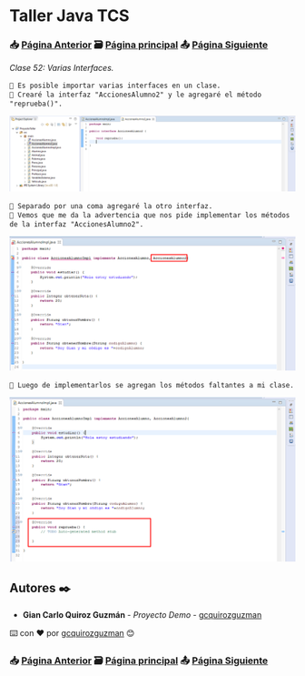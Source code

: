 # Taller Java TCS
### 📥 [Página Anterior](https://github.com/gcquirozguzman/java-tcs-202001/tree/INT0100001) 🗃️ [Página principal](https://github.com/gcquirozguzman/java-tcs-202001) 📤 [Página Siguiente](https://github.com/gcquirozguzman/java-tcs-202001/tree/DEI0100001)

_Clase 52: Varias Interfaces._

```
📢 Es posible importar varias interfaces en un clase.
📢 Crearé la interfaz "AccionesAlumno2" y le agregaré el método "reprueba()".
```

![Error: imagen no ha sido cargada](https://github.com/gcquirozguzman/java-tcs-202001/blob/Clase-52/imagenes/pagina_52_1.png)

```
📢 Separado por una coma agregaré la otro interfaz.
📢 Vemos que me da la advertencia que nos pide implementar los métodos de la interfaz "AccionesAlumno2".
```

![Error: imagen no ha sido cargada](https://github.com/gcquirozguzman/java-tcs-202001/blob/Clase-52/imagenes/pagina_52_2.png)

```
📢 Luego de implementarlos se agregan los métodos faltantes a mi clase.
```

![Error: imagen no ha sido cargada](https://github.com/gcquirozguzman/java-tcs-202001/blob/Clase-52/imagenes/pagina_52_3.png)

## Autores ✒️

* **Gian Carlo Quiroz Guzmán** - *Proyecto Demo* - [gcquirozguzman](https://github.com/gcquirozguzman)

⌨️ con ❤️ por [gcquirozguzman](https://github.com/gcquirozguzman) 😊

### 📥 [Página Anterior](https://github.com/gcquirozguzman/java-tcs-202001/tree/INT0100001) 🗃️ [Página principal](https://github.com/gcquirozguzman/java-tcs-202001) 📤 [Página Siguiente](https://github.com/gcquirozguzman/java-tcs-202001/tree/DEI0100001)
